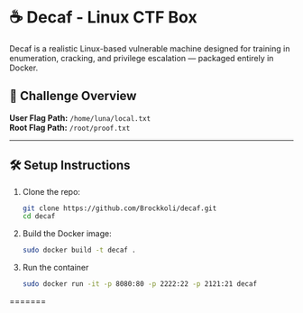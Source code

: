 # ☕ Decaf - Linux CTF Box

Decaf is a realistic Linux-based vulnerable machine designed for training in enumeration, cracking, and privilege escalation — packaged entirely in Docker.

## 🧩 Challenge Overview

**User Flag Path:** `/home/luna/local.txt`  
**Root Flag Path:** `/root/proof.txt`

---

## 🛠 Setup Instructions
1. Clone the repo:
   ```bash
   git clone https://github.com/Brockkoli/decaf.git
   cd decaf

2. Build the Docker image:
   ```bash
   sudo docker build -t decaf .
   
3. Run the container
   ```bash
   sudo docker run -it -p 8080:80 -p 2222:22 -p 2121:21 decaf
=======
